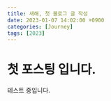 ```yaml
---
title: 새해, 첫 블로그 글 작성
date: 2023-01-07 14:02:00 +0900
categories: [Journey]
tags: [2023]
---
```


# 첫 포스팅 입니다.

테스트 중입니다.

